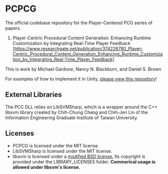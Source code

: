 # PCPCG
The official codebase repository for the Player-Centered PCG series of papers.
1. Player-Centric Procedural Content Generation: Enhancing Runtime Customization by Integrating Real-Time Player Feedback [https://www.researchgate.net/publication/374226780_Player-Centric_Procedural_Content_Generation_Enhancing_Runtime_Customization_by_Integrating_Real-Time_Player_Feedback]

This is work by Michael Gardone, Nancy N. Blackburn, and Daniel S. Brown

For examples of how to implement it in Unity, [please view this repository](https://github.com/MichaelGardone/PCC-Examples)!

## External Libraries

The PCC DLL relies on LibSVMSharp, which is a wrapper around the C++ libsvm library created by Chih-Chung Chang and Chih-Jen Lin of the Information Engineering Graduate Institute of Taiwan University.

## Licenses

- PCPCG is licensed under the MIT license.
- LibSVMSharp is licensed under the MIT license.
- libsvm is licensed under a [modified BSD license.](https://www.csie.ntu.edu.tw/~cjlin/libsvm/faq.html#f204) Its copyright is provided under the LIBRARY_LICENSES folder. **Commerical usage is allowed under libsvm's license.**
